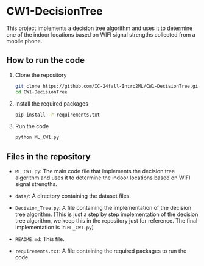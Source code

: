 # CW1-DecisionTree

This project implements a decision tree algorithm and uses it to determine one of the indoor locations based on WIFI signal strengths collected from a mobile phone.

## How to run the code

1. Clone the repository

   ```bash
   git clone https://github.com/IC-24fall-Intro2ML/CW1-DecisionTree.git
   cd CW1-DecisionTree
   ```

2. Install the required packages

   ```bash
   pip install -r requirements.txt
   ```

3. Run the code

   ```bash
   python ML_CW1.py
   ```

## Files in the repository

- `ML_CW1.py`: The main code file that implements the decision tree algorithm and uses it to determine the indoor locations based on WIFI signal strengths.

- `data/`: A directory containing the dataset files.

- `Decision_Tree.py`: A file containing the implementation of the decision tree algorithm. (This is just a step by step implementation of the decision tree algorithm, we keep this in the repository just for reference. The final implementation is in `ML_CW1.py`)

- `README.md`: This file.

- `requirements.txt`: A file containing the required packages to run the code.
